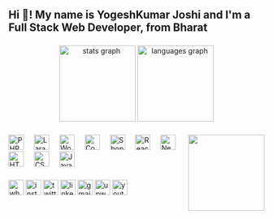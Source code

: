 <h2 align="left">Hi 👋! My name is YogeshKumar Joshi and I'm a Full Stack Web Developer, from Bharat</h2>

###

<div align="center">
  <img src="https://github-readme-stats.vercel.app/api?username=maurodesouza&hide_title=false&hide_rank=false&show_icons=true&include_all_commits=true&count_private=true&disable_animations=false&theme=dracula&locale=en&hide_border=false" height="150" alt="stats graph"  />
  <img src="https://github-readme-stats.vercel.app/api/top-langs?username=maurodesouza&locale=en&hide_title=false&layout=compact&card_width=320&langs_count=5&theme=dracula&hide_border=false" height="150" alt="languages graph"  />
</div>

###

<img align="right" height="150" src="https://devyogesh.com/yogeshjoshi.jpg"  />

###

<div align="left">
  <img src="https://devyogesh.com/public/asset/svg/php.svg" height="30" alt="PHP Logo" />
  <img width="12" />
  <img src="https://devyogesh.com/public/asset/svg/laravel.svg" height="30" alt="Laravel Logo" />
  <img width="12" />
  <img src="https://devyogesh.com/public/asset/svg/wordpress.svg" height="30" alt="WordPress Logo" />
  <img width="12" />
  <img src="https://devyogesh.com/public/asset/svg/codeigniter.svg" height="30" alt="Codeigniter Logo" />
  <img width="12" />
  <img src="https://devyogesh.com/public/asset/svg/shopify.svg" height="30" alt="Shopify Logo" />
  <img width="12" />
  <img src="https://devyogesh.com/public/asset/svg/reactjs.svg" height="30" alt="React Logo" />
  <img width="12" />
  <img src="https://devyogesh.com/public/asset/svg/nextjs.svg" height="30" alt="NextJs Logo" />
  <img width="12" />
  <img src="https://devyogesh.com/public/asset/svg/html.svg" height="30" alt="HTML Logo" />
  <img width="12" />
  <img src="https://devyogesh.com/public/asset/svg/css.svg" height="30" alt="CSS Logo" />
  <img width="12" />
  <img src="https://devyogesh.com/public/asset/svg/javascript.svg" height="30" alt="JavaScript Logo" />
  <img width="12" />
</div>

###


<div align="left">
<a target="_blank" href="https://wa.me/+918320955050"><img alt="whatsapp Logo" src="https://devyogesh.com/public/asset/svg/whatsapp.svg" height="30" /></a>
<a target="_blank" href="https://www.instagram.com/yogesh_joshi_0333/"><img alt="instagram Logo" src="https://devyogesh.com/public/asset/svg/instagram.svg" height="30" /></a>
<a target="_blank" href="https://twitter.com/joshiyogesh0333"><img alt="twitter Logo" src="https://devyogesh.com/public/asset/svg/twitter.svg" height="30" /></a>
<a target="_blank" href="https://www.linkedin.com/in/yogesh-joshi-web-developer/"><img alt="linkedin Logo" src="https://devyogesh.com/public/asset/svg/linkedin.svg" height="30" /></a>
<a target="_blank" href="https://www.upwork.com/freelancers/joshiyogesh0333"><img alt="gmail Logo" src="https://devyogesh.com/public/asset/svg/gmail.svg" height="30" /></a>
<a target="_blank" href="mailto:joshiyogesh0333@gmail.com"><img alt="upwork Logo" src="https://devyogesh.com/public/asset/svg/upwork.svg" height="30" /></a>
<a target="_blank" href="https://wa.me/+918320955050"><img alt="youtube Logo" src="https://devyogesh.com/public/asset/svg/youtube.svg" height="30" /></a>
</div>



###

<br clear="both">



###
